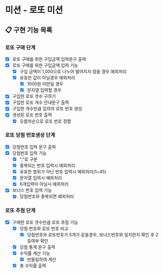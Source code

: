 # 미션 - 로또 미션

## 📋 구현 기능 목록

### 로또 구매 단계

- [x] 로또 구매를 위한 구입금액 입력문구 출력
- [x] 로또 구매를 위한 구입금액 입력 기능
    - [x] 구입 금액이 1,000으로 나누어 떨어지지 않을 경우 예외처리
    - [x] 유효한 값이 아닐경우 예외처리
        - [x] 1000원 미만일 경우
        - [x] 문자열 입력할 경우
- [x] 구입한 로또 갯수 구하기
- [x] 구입한 로또 개수 안내문구 출력
- [x] 구입한 개수만큼 임의의 로또 번호 생성
- [x] 생성된 로또 번호 출력
    - [x] 오름차순으로 로또 번호 정렬

### 로또 당첨 번호생성 단계

- [x] 당첨번호 입력 문구 출력
- [x] 당첨번호 입력 기능
    - [x] ","로 구분
    - [x] 중복되는 번호 입력시 예외처리
    - [x] 유효한 범위가 아닌 번호 입력시 예외처리(1~45)
    - [x] 문자열 입력시 예외처리
    - [x] 6개입력이 아닐시 예외처리
- [x] 보너스 번호 입력 기능
  - [x] 당첨번호와 중복되면 예외처리

### 로또 추첨 단계

-[x] 구매한 로또 갯수만큼 로또 추첨 기능
    - [x] 당첨 번호와 로또 번호 비교
      - [x] 당첨번호와 로또번호가 5개가 같을경우, 보너스번호와 일치한지 확인 후 2등여부 확인
    - [x] 당첨 통계 문구 출력
    - [x] 수익률 계산 기능
        - [x] 반올림하여 계산
    - [x] 총 수익률 출력 
